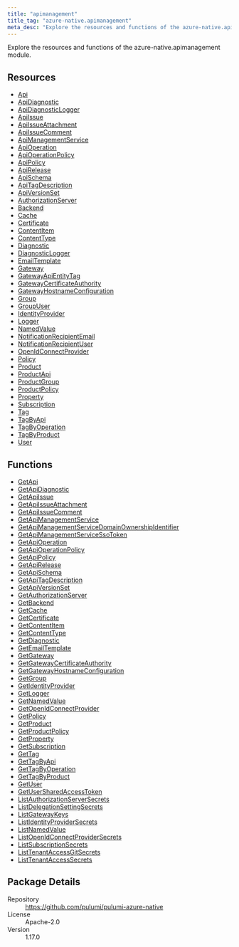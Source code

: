 ```yaml
---
title: "apimanagement"
title_tag: "azure-native.apimanagement"
meta_desc: "Explore the resources and functions of the azure-native.apimanagement module."
---
```


<!-- WARNING: this file was generated by Pulumi Docs Generator. -->
<!-- Do not edit by hand unless you're certain you know what you are doing! -->

Explore the resources and functions of the azure-native.apimanagement module.

<h2 id="resources">Resources</h2>
<ul class="api">
    <li><a href="api" title="Api"><span class="symbol resource"></span>Api</a></li>
    <li><a href="apidiagnostic" title="ApiDiagnostic"><span class="symbol resource"></span>ApiDiagnostic</a></li>
    <li><a href="apidiagnosticlogger" title="ApiDiagnosticLogger"><span class="symbol resource"></span>ApiDiagnosticLogger</a></li>
    <li><a href="apiissue" title="ApiIssue"><span class="symbol resource"></span>ApiIssue</a></li>
    <li><a href="apiissueattachment" title="ApiIssueAttachment"><span class="symbol resource"></span>ApiIssueAttachment</a></li>
    <li><a href="apiissuecomment" title="ApiIssueComment"><span class="symbol resource"></span>ApiIssueComment</a></li>
    <li><a href="apimanagementservice" title="ApiManagementService"><span class="symbol resource"></span>ApiManagementService</a></li>
    <li><a href="apioperation" title="ApiOperation"><span class="symbol resource"></span>ApiOperation</a></li>
    <li><a href="apioperationpolicy" title="ApiOperationPolicy"><span class="symbol resource"></span>ApiOperationPolicy</a></li>
    <li><a href="apipolicy" title="ApiPolicy"><span class="symbol resource"></span>ApiPolicy</a></li>
    <li><a href="apirelease" title="ApiRelease"><span class="symbol resource"></span>ApiRelease</a></li>
    <li><a href="apischema" title="ApiSchema"><span class="symbol resource"></span>ApiSchema</a></li>
    <li><a href="apitagdescription" title="ApiTagDescription"><span class="symbol resource"></span>ApiTagDescription</a></li>
    <li><a href="apiversionset" title="ApiVersionSet"><span class="symbol resource"></span>ApiVersionSet</a></li>
    <li><a href="authorizationserver" title="AuthorizationServer"><span class="symbol resource"></span>AuthorizationServer</a></li>
    <li><a href="backend" title="Backend"><span class="symbol resource"></span>Backend</a></li>
    <li><a href="cache" title="Cache"><span class="symbol resource"></span>Cache</a></li>
    <li><a href="certificate" title="Certificate"><span class="symbol resource"></span>Certificate</a></li>
    <li><a href="contentitem" title="ContentItem"><span class="symbol resource"></span>ContentItem</a></li>
    <li><a href="contenttype" title="ContentType"><span class="symbol resource"></span>ContentType</a></li>
    <li><a href="diagnostic" title="Diagnostic"><span class="symbol resource"></span>Diagnostic</a></li>
    <li><a href="diagnosticlogger" title="DiagnosticLogger"><span class="symbol resource"></span>DiagnosticLogger</a></li>
    <li><a href="emailtemplate" title="EmailTemplate"><span class="symbol resource"></span>EmailTemplate</a></li>
    <li><a href="gateway" title="Gateway"><span class="symbol resource"></span>Gateway</a></li>
    <li><a href="gatewayapientitytag" title="GatewayApiEntityTag"><span class="symbol resource"></span>GatewayApiEntityTag</a></li>
    <li><a href="gatewaycertificateauthority" title="GatewayCertificateAuthority"><span class="symbol resource"></span>GatewayCertificateAuthority</a></li>
    <li><a href="gatewayhostnameconfiguration" title="GatewayHostnameConfiguration"><span class="symbol resource"></span>GatewayHostnameConfiguration</a></li>
    <li><a href="group" title="Group"><span class="symbol resource"></span>Group</a></li>
    <li><a href="groupuser" title="GroupUser"><span class="symbol resource"></span>GroupUser</a></li>
    <li><a href="identityprovider" title="IdentityProvider"><span class="symbol resource"></span>IdentityProvider</a></li>
    <li><a href="logger" title="Logger"><span class="symbol resource"></span>Logger</a></li>
    <li><a href="namedvalue" title="NamedValue"><span class="symbol resource"></span>NamedValue</a></li>
    <li><a href="notificationrecipientemail" title="NotificationRecipientEmail"><span class="symbol resource"></span>NotificationRecipientEmail</a></li>
    <li><a href="notificationrecipientuser" title="NotificationRecipientUser"><span class="symbol resource"></span>NotificationRecipientUser</a></li>
    <li><a href="openidconnectprovider" title="OpenIdConnectProvider"><span class="symbol resource"></span>OpenIdConnectProvider</a></li>
    <li><a href="policy" title="Policy"><span class="symbol resource"></span>Policy</a></li>
    <li><a href="product" title="Product"><span class="symbol resource"></span>Product</a></li>
    <li><a href="productapi" title="ProductApi"><span class="symbol resource"></span>ProductApi</a></li>
    <li><a href="productgroup" title="ProductGroup"><span class="symbol resource"></span>ProductGroup</a></li>
    <li><a href="productpolicy" title="ProductPolicy"><span class="symbol resource"></span>ProductPolicy</a></li>
    <li><a href="property" title="Property"><span class="symbol resource"></span>Property</a></li>
    <li><a href="subscription" title="Subscription"><span class="symbol resource"></span>Subscription</a></li>
    <li><a href="tag" title="Tag"><span class="symbol resource"></span>Tag</a></li>
    <li><a href="tagbyapi" title="TagByApi"><span class="symbol resource"></span>TagByApi</a></li>
    <li><a href="tagbyoperation" title="TagByOperation"><span class="symbol resource"></span>TagByOperation</a></li>
    <li><a href="tagbyproduct" title="TagByProduct"><span class="symbol resource"></span>TagByProduct</a></li>
    <li><a href="user" title="User"><span class="symbol resource"></span>User</a></li>
</ul>

<h2 id="functions">Functions</h2>
<ul class="api">
    <li><a href="getapi" title="GetApi"><span class="symbol function"></span>GetApi</a></li>
    <li><a href="getapidiagnostic" title="GetApiDiagnostic"><span class="symbol function"></span>GetApiDiagnostic</a></li>
    <li><a href="getapiissue" title="GetApiIssue"><span class="symbol function"></span>GetApiIssue</a></li>
    <li><a href="getapiissueattachment" title="GetApiIssueAttachment"><span class="symbol function"></span>GetApiIssueAttachment</a></li>
    <li><a href="getapiissuecomment" title="GetApiIssueComment"><span class="symbol function"></span>GetApiIssueComment</a></li>
    <li><a href="getapimanagementservice" title="GetApiManagementService"><span class="symbol function"></span>GetApiManagementService</a></li>
    <li><a href="getapimanagementservicedomainownershipidentifier" title="GetApiManagementServiceDomainOwnershipIdentifier"><span class="symbol function"></span>GetApiManagementServiceDomainOwnershipIdentifier</a></li>
    <li><a href="getapimanagementservicessotoken" title="GetApiManagementServiceSsoToken"><span class="symbol function"></span>GetApiManagementServiceSsoToken</a></li>
    <li><a href="getapioperation" title="GetApiOperation"><span class="symbol function"></span>GetApiOperation</a></li>
    <li><a href="getapioperationpolicy" title="GetApiOperationPolicy"><span class="symbol function"></span>GetApiOperationPolicy</a></li>
    <li><a href="getapipolicy" title="GetApiPolicy"><span class="symbol function"></span>GetApiPolicy</a></li>
    <li><a href="getapirelease" title="GetApiRelease"><span class="symbol function"></span>GetApiRelease</a></li>
    <li><a href="getapischema" title="GetApiSchema"><span class="symbol function"></span>GetApiSchema</a></li>
    <li><a href="getapitagdescription" title="GetApiTagDescription"><span class="symbol function"></span>GetApiTagDescription</a></li>
    <li><a href="getapiversionset" title="GetApiVersionSet"><span class="symbol function"></span>GetApiVersionSet</a></li>
    <li><a href="getauthorizationserver" title="GetAuthorizationServer"><span class="symbol function"></span>GetAuthorizationServer</a></li>
    <li><a href="getbackend" title="GetBackend"><span class="symbol function"></span>GetBackend</a></li>
    <li><a href="getcache" title="GetCache"><span class="symbol function"></span>GetCache</a></li>
    <li><a href="getcertificate" title="GetCertificate"><span class="symbol function"></span>GetCertificate</a></li>
    <li><a href="getcontentitem" title="GetContentItem"><span class="symbol function"></span>GetContentItem</a></li>
    <li><a href="getcontenttype" title="GetContentType"><span class="symbol function"></span>GetContentType</a></li>
    <li><a href="getdiagnostic" title="GetDiagnostic"><span class="symbol function"></span>GetDiagnostic</a></li>
    <li><a href="getemailtemplate" title="GetEmailTemplate"><span class="symbol function"></span>GetEmailTemplate</a></li>
    <li><a href="getgateway" title="GetGateway"><span class="symbol function"></span>GetGateway</a></li>
    <li><a href="getgatewaycertificateauthority" title="GetGatewayCertificateAuthority"><span class="symbol function"></span>GetGatewayCertificateAuthority</a></li>
    <li><a href="getgatewayhostnameconfiguration" title="GetGatewayHostnameConfiguration"><span class="symbol function"></span>GetGatewayHostnameConfiguration</a></li>
    <li><a href="getgroup" title="GetGroup"><span class="symbol function"></span>GetGroup</a></li>
    <li><a href="getidentityprovider" title="GetIdentityProvider"><span class="symbol function"></span>GetIdentityProvider</a></li>
    <li><a href="getlogger" title="GetLogger"><span class="symbol function"></span>GetLogger</a></li>
    <li><a href="getnamedvalue" title="GetNamedValue"><span class="symbol function"></span>GetNamedValue</a></li>
    <li><a href="getopenidconnectprovider" title="GetOpenIdConnectProvider"><span class="symbol function"></span>GetOpenIdConnectProvider</a></li>
    <li><a href="getpolicy" title="GetPolicy"><span class="symbol function"></span>GetPolicy</a></li>
    <li><a href="getproduct" title="GetProduct"><span class="symbol function"></span>GetProduct</a></li>
    <li><a href="getproductpolicy" title="GetProductPolicy"><span class="symbol function"></span>GetProductPolicy</a></li>
    <li><a href="getproperty" title="GetProperty"><span class="symbol function"></span>GetProperty</a></li>
    <li><a href="getsubscription" title="GetSubscription"><span class="symbol function"></span>GetSubscription</a></li>
    <li><a href="gettag" title="GetTag"><span class="symbol function"></span>GetTag</a></li>
    <li><a href="gettagbyapi" title="GetTagByApi"><span class="symbol function"></span>GetTagByApi</a></li>
    <li><a href="gettagbyoperation" title="GetTagByOperation"><span class="symbol function"></span>GetTagByOperation</a></li>
    <li><a href="gettagbyproduct" title="GetTagByProduct"><span class="symbol function"></span>GetTagByProduct</a></li>
    <li><a href="getuser" title="GetUser"><span class="symbol function"></span>GetUser</a></li>
    <li><a href="getusersharedaccesstoken" title="GetUserSharedAccessToken"><span class="symbol function"></span>GetUserSharedAccessToken</a></li>
    <li><a href="listauthorizationserversecrets" title="ListAuthorizationServerSecrets"><span class="symbol function"></span>ListAuthorizationServerSecrets</a></li>
    <li><a href="listdelegationsettingsecrets" title="ListDelegationSettingSecrets"><span class="symbol function"></span>ListDelegationSettingSecrets</a></li>
    <li><a href="listgatewaykeys" title="ListGatewayKeys"><span class="symbol function"></span>ListGatewayKeys</a></li>
    <li><a href="listidentityprovidersecrets" title="ListIdentityProviderSecrets"><span class="symbol function"></span>ListIdentityProviderSecrets</a></li>
    <li><a href="listnamedvalue" title="ListNamedValue"><span class="symbol function"></span>ListNamedValue</a></li>
    <li><a href="listopenidconnectprovidersecrets" title="ListOpenIdConnectProviderSecrets"><span class="symbol function"></span>ListOpenIdConnectProviderSecrets</a></li>
    <li><a href="listsubscriptionsecrets" title="ListSubscriptionSecrets"><span class="symbol function"></span>ListSubscriptionSecrets</a></li>
    <li><a href="listtenantaccessgitsecrets" title="ListTenantAccessGitSecrets"><span class="symbol function"></span>ListTenantAccessGitSecrets</a></li>
    <li><a href="listtenantaccesssecrets" title="ListTenantAccessSecrets"><span class="symbol function"></span>ListTenantAccessSecrets</a></li>
</ul>

<h2 id="package-details">Package Details</h2>
<dl class="package-details">
	<dt>Repository</dt>
	<dd><a href="https://github.com/pulumi/pulumi-azure-native">https://github.com/pulumi/pulumi-azure-native</a></dd>
	<dt>License</dt>
	<dd>Apache-2.0</dd>
	<dt>Version</dt>
	<dd>1.17.0</dd>
</dl>


